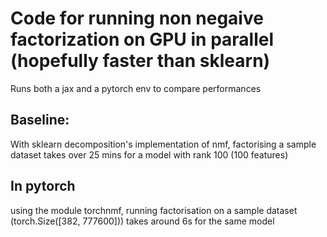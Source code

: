 # Code for running non negaive factorization on GPU in parallel (hopefully faster than sklearn)

Runs both a jax and a pytorch env to compare performances


## Baseline:
With sklearn decomposition's implementation of nmf, factorising a sample dataset takes over 25 mins for a model
with rank 100 (100 features)

## In pytorch
using the module torchnmf, running factorisation on a sample dataset (torch.Size([382, 777600])) takes around 6s for the same model
 
